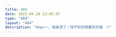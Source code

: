 ```yaml
---
title: 404
date: 2022-04-28 13:45:37
type: "404"
layout: "404"
description: "Oops～，我崩溃了！找不到你想要的页面 :("
---
```

